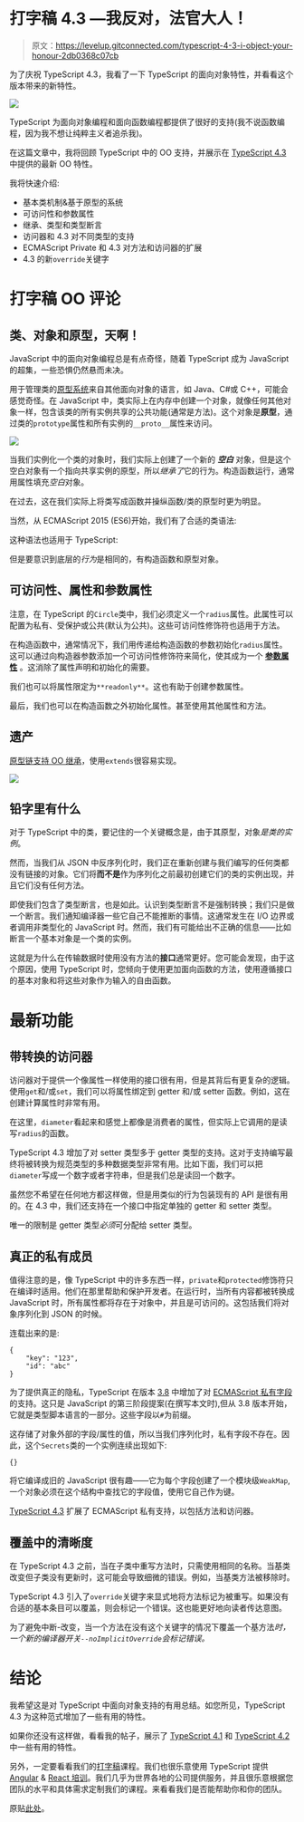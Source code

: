 # 打字稿 4.3 —我反对，法官大人！

> 原文：<https://levelup.gitconnected.com/typescript-4-3-i-object-your-honour-2db0368c07cb>

为了庆祝 TypeScript 4.3，我看了一下 TypeScript 的面向对象特性，并看看这个版本带来的新特性。

![](img/7e3b7f0755a595f35ab0503dd9c0fb57.png)

TypeScript 为面向对象编程和面向函数编程都提供了很好的支持(我不说函数编程，因为我不想让纯粹主义者追杀我)。

在这篇文章中，我将回顾 TypeScript 中的 OO 支持，并展示在 [TypeScript 4.3](https://devblogs.microsoft.com/typescript/announcing-typescript-4-3/) 中提供的最新 OO 特性。

我将快速介绍:

*   基本类机制&基于原型的系统
*   可访问性和参数属性
*   继承、类型和类型断言
*   访问器和 4.3 对不同类型的支持
*   ECMAScript Private 和 4.3 对方法和访问器的扩展
*   4.3 的新`override`关键字

# 打字稿 OO 评论

## 类、对象和原型，天啊！

JavaScript 中的面向对象编程总是有点奇怪，随着 TypeScript 成为 JavaScript 的超集，一些恐惧仍然悬而未决。

用于管理类的[原型系统](https://developer.mozilla.org/en-US/docs/Learn/JavaScript/Objects/Object_prototypes)来自其他面向对象的语言，如 Java、C#或 C++，可能会感觉奇怪。在 JavaScript 中，类实际上在内存中创建一个对象，就像任何其他对象一样，包含该类的所有实例共享的公共功能(通常是方法)。这个对象是**原型**，通过类的`prototype`属性和所有实例的`__proto__`属性来访问。

![](img/938c4414584e7a49d9e30ae3ac0cc3e2.png)

当我们实例化一个类的对象时，我们实际上创建了一个新的 ***空白*** 对象，但是这个空白对象有一个指向共享实例的原型，所以*继承了*它的行为。构造函数运行，通常用属性填充*空白*对象。

在过去，这在我们实际上将类写成函数并操纵函数/类的原型时更为明显。

当然，从 ECMAScript 2015 (ES6)开始，我们有了合适的类语法:

这种语法也适用于 TypeScript:

但是要意识到底层的*行为*是相同的，有构造函数和原型对象。

## 可访问性、属性和参数属性

注意，在 TypeScript 的`Circle`类中，我们必须定义一个`radius`属性。此属性可以配置为私有、受保护或公共(默认为公共)。这些可访问性修饰符也适用于方法。

在构造函数中，通常情况下，我们用传递给构造函数的参数初始化`radius`属性。这可以通过向构造器参数添加一个可访问性修饰符来简化，使其成为一个 [**参数属性**](https://www.typescriptlang.org/docs/handbook/classes.html#parameter-properties) 。这消除了属性声明和初始化的需要。

我们也可以将属性限定为`**readonly**`。这也有助于创建参数属性。

最后，我们也可以在构造函数之外初始化属性。甚至使用其他属性和方法。

## 遗产

[原型链支持 OO 继承](https://developer.mozilla.org/en-US/docs/Web/JavaScript/Inheritance_and_the_prototype_chain)，使用`extends`很容易实现。

![](img/24f5fe0af544e8a19111b08a058dbb54.png)

## 铅字里有什么

对于 TypeScript 中的类，要记住的一个关键概念是，由于其原型，对象*是类的实例*。

然而，当我们从 JSON 中反序列化时，我们正在重新创建与我们编写的任何类都没有链接的对象。它们将**而不是**作为序列化之前最初创建它们的类的实例出现，并且它们没有任何方法。

即使我们包含了类型断言，也是如此。认识到类型断言不是强制转换；我们只是做一个断言。我们通知编译器一些它自己不能推断的事情。这通常发生在 I/O 边界或者调用非类型化的 JavaScript 时。然而，我们有可能给出不正确的信息——比如断言一个基本对象是一个类的实例。

这就是为什么在传输数据时使用没有方法的**接口**通常更好。您可能会发现，由于这个原因，使用 TypeScript 时，您倾向于使用更加面向函数的方法，使用遵循接口的基本对象和将这些对象作为输入的自由函数。

# 最新功能

## 带转换的访问器

访问器对于提供一个像属性一样使用的接口很有用，但是其背后有更复杂的逻辑。使用`get`和/或`set`，我们可以将属性绑定到 getter 和/或 setter 函数。例如，这在创建计算属性时非常有用。

在这里，`diameter`看起来和感觉上都像是消费者的属性，但实际上它调用的是读写`radius`的函数。

TypeScript 4.3 增加了对 setter 类型多于 getter 类型的支持。这对于支持编写最终将被转换为规范类型的多种数据类型非常有用。比如下面，我们可以把`diameter`写成一个数字或者字符串，但是我们总是读回一个数字。

虽然您不希望在任何地方都这样做，但是用类似的行为包装现有的 API 是很有用的。在 4.3 中，我们还支持在一个接口中指定单独的 getter 和 setter 类型。

唯一的限制是 getter 类型*必须*可分配给 setter 类型。

## 真正的私有成员

值得注意的是，像 TypeScript 中的许多东西一样，`private`和`protected`修饰符只在编译时适用。他们在那里帮助和保护开发者。在运行时，当所有内容都被转换成 JavaScript 时，所有属性都将存在于对象中，并且是可访问的。这包括我们将对象序列化到 JSON 的时候。

连载出来的是:

```
{
    "key": "123",
    "id": "abc"
}
```

为了提供真正的隐私，TypeScript 在版本 [3.8](https://www.typescriptlang.org/docs/handbook/release-notes/typescript-3-8.html#ecmascript-private-fields) 中增加了对 [ECMAScript 私有字段](https://developer.mozilla.org/en-US/docs/Web/JavaScript/Reference/Classes/Private_class_fields)的支持。这只是 JavaScript 的第三阶段提案(在撰写本文时),但从 3.8 版本开始，它就是类型脚本语言的一部分。这些字段以`#`为前缀。

这存储了对象外部的字段/属性的值，所以当我们序列化时，私有字段不存在。因此，这个`Secrets`类的一个实例连续出现如下:

```
{}
```

将它编译成旧的 JavaScript 很有趣——它为每个字段创建了一个模块级`WeakMap`,一个对象必须在这个结构中查找它的字段值，使用它自己作为键。

[TypeScript 4.3](https://devblogs.microsoft.com/typescript/announcing-typescript-4-3/) 扩展了 ECMAScript 私有支持，以包括方法和访问器。

## 覆盖中的清晰度

在 TypeScript 4.3 之前，当在子类中重写方法时，只需使用相同的名称。当基类改变但子类没有更新时，这可能会导致细微的错误。例如，当基类方法被移除时。

TypeScript 4.3 引入了`override`关键字来显式地将方法标记为被重写。如果没有合适的基本条目可以覆盖，则会标记一个错误。这也能更好地向读者传达意图。

为了避免中断-改变，当一个方法在没有这个关键字的情况下覆盖一个基方法*时，一个新的编译器开关`--noImplicitOverride`会标记错误。*

# 结论

我希望这是对 TypeScript 中面向对象支持的有用总结。如您所见，TypeScript 4.3 为这种范式增加了一些有用的特性。

如果你还没有这样做，看看我的帖子，展示了 [TypeScript 4.1](https://medium.com/swlh/crazy-powerful-typescript-4-1-features-26036f4de6bc) 和 [TypeScript 4.2](/crazy-powerful-typescript-tuple-types-9b121e0a690c) 中一些有用的特性。

另外，一定要看看我们的[打字稿](https://instil.co/courses/typescript-introduction/)课程。我们也很乐意使用 TypeScript 提供 [Angular](https://instil.co/courses/introduction-to-angular/) & [React 培训](https://instil.co/courses/react-with-typescript/)。我们几乎为世界各地的公司提供服务，并且很乐意根据您团队的水平和具体需求定制我们的课程。来看看我们是否能帮助你和你的团队。

原贴[此处](https://instil.co/blog/typescript-43-objects/)。